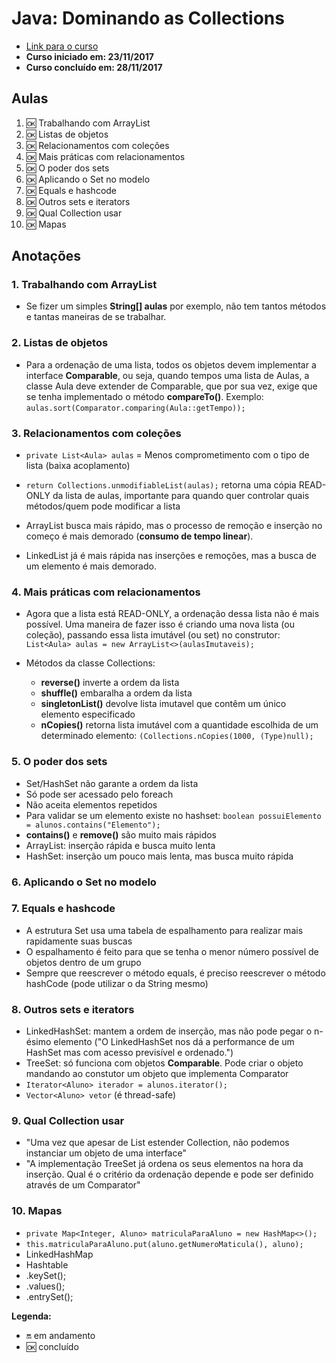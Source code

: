 # Java: Dominando as Collections

- [Link para o curso](https://cursos.alura.com.br/course/java-collections)
- **Curso iniciado em: 23/11/2017**
- **Curso concluído em: 28/11/2017**

## Aulas

1. :ok: Trabalhando com ArrayList
2. :ok: Listas de objetos
3. :ok: Relacionamentos com coleções
4. :ok: Mais práticas com relacionamentos
5. :ok: O poder dos sets
6. :ok: Aplicando o Set no modelo
7. :ok: Equals e hashcode
8. :ok: Outros sets e iterators
9. :ok: Qual Collection usar
10. :ok: Mapas

## Anotações

### 1. Trabalhando com ArrayList

- Se fizer um simples **String[] aulas** por exemplo, não tem tantos métodos e tantas maneiras de se trabalhar.

### 2. Listas de objetos

- Para a ordenação de uma lista, todos os objetos devem implementar a interface **Comparable**, ou seja, quando tempos uma lista de Aulas, a classe Aula deve extender de Comparable, que por sua vez, exige que se tenha implementado o método **compareTo()**. Exemplo: ```aulas.sort(Comparator.comparing(Aula::getTempo));```

### 3. Relacionamentos com coleções

- ```private List<Aula> aulas``` = Menos comprometimento com o tipo de lista (baixa acoplamento)

- ```return Collections.unmodifiableList(aulas);``` retorna uma cópia READ-ONLY da lista de aulas, importante para quando quer controlar quais métodos/quem pode modificar a lista

- ArrayList busca mais rápido, mas o processo de remoção e inserção no começo é mais demorado (**consumo de tempo linear**).

- LinkedList já é mais rápida nas inserções e remoções, mas a busca de um elemento é mais demorado.

### 4. Mais práticas com relacionamentos

- Agora que a lista está READ-ONLY, a ordenação dessa lista não é mais possível. Uma maneira de fazer isso é criando uma nova lista (ou coleção), passando essa lista imutável (ou set) no construtor: ```List<Aula> aulas = new ArrayList<>(aulasImutaveis);```

- Métodos da classe Collections:
  - **reverse()** inverte a ordem da lista
  - **shuffle()** embaralha a ordem da lista
  - **singletonList()** devolve lista imutavel que contêm um único elemento especificado
  - **nCopies()** retorna lista imutável com a quantidade escolhida de um determinado elemento: ```(Collections.nCopies(1000, (Type)null);```

### 5. O poder dos sets

- Set/HashSet não garante a ordem da lista
- Só pode ser acessado pelo foreach
- Não aceita elementos repetidos
- Para validar se um elemento existe no hashset: ```boolean possuiElemento = alunos.contains("Elemento");```
- **contains()** e **remove()** são muito mais rápidos
- ArrayList: inserção rápida e busca muito lenta
- HashSet: inserção um pouco mais lenta, mas busca muito rápida

### 6. Aplicando o Set no modelo

### 7. Equals e hashcode

- A estrutura Set usa uma tabela de espalhamento para realizar mais rapidamente suas buscas
- O espalhamento é feito para que se tenha o menor número possível de objetos dentro de um grupo
- Sempre que reescrever o método equals, é preciso reescrever o método hashCode (pode utilizar o da String mesmo)

### 8. Outros sets e iterators

- LinkedHashSet: mantem a ordem de inserção, mas não pode pegar o n-ésimo elemento ("O LinkedHashSet nos dá a performance de um HashSet mas com acesso previsível e ordenado.")
- TreeSet: só funciona com objetos **Comparable**. Pode criar o objeto mandando ao constutor um objeto que implementa Comparator
- ```Iterator<Aluno> iterador = alunos.iterator();```
- ```Vector<Aluno> vetor``` (é thread-safe)

### 9. Qual Collection usar

- "Uma vez que apesar de List estender Collection, não podemos instanciar um objeto de uma interface"
- "A implementação TreeSet já ordena os seus elementos na hora da inserção. Qual é o critério da ordenação depende e pode ser definido através de um Comparator"

### 10. Mapas

- ```private Map<Integer, Aluno> matriculaParaAluno = new HashMap<>();```
- ```this.matriculaParaAluno.put(aluno.getNumeroMaticula(), aluno);```
- LinkedHashMap
- Hashtable
- .keySet();
- .values();
- .entrySet();


**Legenda:**

- :on: em andamento
- :ok: concluído
